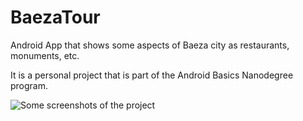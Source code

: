 # BaezaTour
Android App that shows some aspects of Baeza city as restaurants, monuments, etc.

It is a personal project that is part of the Android Basics Nanodegree program.

![Some screenshots of the project]()
